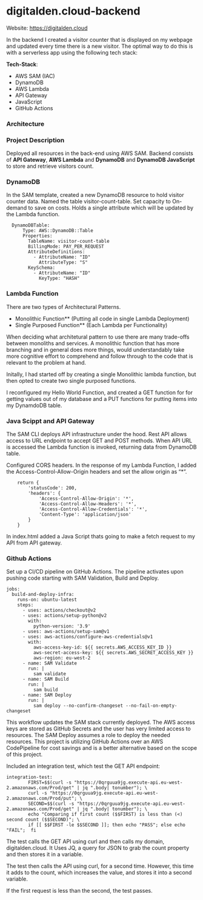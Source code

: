 # digitalden.cloud-backend

Website: https://digitalden.cloud

In the backend I created a visitor counter that is displayed on my webpage and updated every time there is a new visitor. The optimal way to do this is with a serverless app using the following tech stack:

**Tech-Stack**:
- AWS SAM (IAC)
- DynamoDB
- AWS Lambda
- API Gateway
- JavaScript
- GitHub Actions

### Architecture

### Project Description
Deployed all resources in the back-end using AWS SAM. Backend consists of **API Gateway**, **AWS Lambda** and **DynamoDB** and **DynamoDB JavaScript** to store and retrieve visitors count.

### DynamoDB
In the SAM template, created a new DynamoDB resource to hold visitor counter data. Named the table visitor-count-table. Set capacity to On-demand to save on costs. Holds a single attribute which will be updated by the Lambda function.

```
  DynamoDBTable:
      Type: AWS::DynamoDB::Table
      Properties:
        TableName: visitor-count-table
        BillingMode: PAY_PER_REQUEST
        AttributeDefinitions:
          - AttributeName: "ID"
            AttributeType: "S"
        KeySchema:
          - AttributeName: "ID"
            KeyType: "HASH"
```

### Lambda Function
There are two types of Architectural Patterns.

- Monolithic Function** (Putting all code in single Lambda Deployment)
- Single Purposed Function** (Each Lambda per Functionality)

When deciding what architetural pattern to use there are many trade-offs between monoliths and services. A monolithic function that has more branching and in general does more things, would understandably take more cognitive effort to comprehend and follow through to the code that is relevant to the problem at hand.

Initally, I had started off by creating a single Monolithic lambda function, but then opted to create two single purposed functions.

I reconfigured my Hello World Function, and created a GET function for for getting values out of my database and a PUT functions for putting items into my DynamdoDB table.

### Java Scippt and API Gateway
The SAM CLI deploys API infrastructure under the hood. Rest API allows access to URL endpoint to accept GET and POST methods. When API URL is accessed the Lambda function is invoked, returning data from DynamoDB table.

Configured CORS headers. In the response of my Lambda Function,  I added the Access-Control-Allow-Origin headers and set the allow origin as “*”.

```
    return {
        'statusCode': 200,
        'headers': {
            'Access-Control-Allow-Origin': '*',
            'Access-Control-Allow-Headers': '*',
            'Access-Control-Allow-Credentials': '*',
            'Content-Type': 'application/json'
        }
    }
```

In index.html added a Java Script thats going to make a fetch request to my API from API gateway.


### Github Actions
Set up a CI/CD pipeline on GitHub Actions. The pipeline activates upon pushing code starting with SAM Validation, Build and Deploy.

```
jobs:  
  build-and-deploy-infra:
    runs-on: ubuntu-latest
    steps:
      - uses: actions/checkout@v2
      - uses: actions/setup-python@v2
        with:
          python-version: '3.9'
      - uses: aws-actions/setup-sam@v1
      - uses: aws-actions/configure-aws-credentials@v1
        with:
          aws-access-key-id: ${{ secrets.AWS_ACCESS_KEY_ID }}
          aws-secret-access-key: ${{ secrets.AWS_SECRET_ACCESS_KEY }}
          aws-region: eu-west-2
      - name: SAM Validate
        run: |
          sam validate
      - name: SAM Build
        run: |
          sam build
      - name: SAM Deploy
        run: |
          sam deploy --no-confirm-changeset --no-fail-on-empty-changeset
```

This workflow updates the SAM stack currently deployed. The AWS access keys are stored as GitHub Secrets and the user has very limited access to resources. The SAM Deploy assumes a role to deploy the needed resources. This project is utilizing GitHub Actions over an AWS CodePipeline for cost savings and is a better alternative based on the scope of this project.

Included an integration test, which test the GET API endpoint:

```
integration-test:
		FIRST=$$(curl -s "https://0qrguua9jg.execute-api.eu-west-2.amazonaws.com/Prod/get" | jq ".body| tonumber"); \
		curl -s "https://0qrguua9jg.execute-api.eu-west-2.amazonaws.com/Prod/put"; \
		SECOND=$$(curl -s "https://0qrguua9jg.execute-api.eu-west-2.amazonaws.com/Prod/get" | jq ".body| tonumber"); \
		echo "Comparing if first count ($$FIRST) is less than (<) second count ($$SECOND)"; \
		if [[ $$FIRST -le $$SECOND ]]; then echo "PASS"; else echo "FAIL";  fi
```  

The test calls the GET API using curl and then calls my domain, digitalden.cloud. It Uses JQ, a query for JSON to grab the count property and then stores it in a variable.

The test then calls the API using curl, for a second time. However, this time it adds to the count, which increases the value, and stores it into a second variable.

If the first request is less than the second, the test passes.
